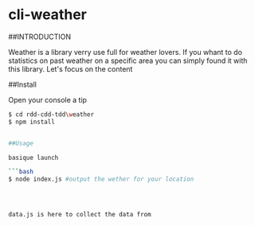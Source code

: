 # cli-weather

##INTRODUCTION

Weather is a library verry use full for weather lovers. If you whant to do statistics
on past weather on a specific area you can simply found it with this library. Let's focus on the content


##Install

Open your console a tip

```bash
$ cd rdd-cdd-tdd\weather
$ npm install


##Usage

basique launch

```bash
$ node index.js #output the wether for your location




data.js is here to collect the data from